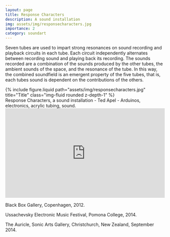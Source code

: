 ```yaml
---
layout: page
title: Response Characters
description: A sound installation 
img: assets/img/responsecharacters.jpg
importance: 2
category: soundart
---
```


Seven tubes are used to impart strong resonances on sound recording and playback circuits in each tube. Each circuit independently alternates between recording sound and playing back its recording. The sounds recorded are a combination of the sounds produced by the other tubes, the ambient sounds of the space, and the resonance of the tube. In this way, the combined soundfield is an emergent property of the five tubes, that is, each tubes sound is dependent on the contributions of the others.



<div class="row">
    <div class="col-sm mt-3 mt-md-0">
        {% include figure.liquid path="assets/img/responsecharacters.jpg" title="Title" class="img-fluid rounded z-depth-1" %}
    </div>
</div>
<div class="caption">
    Response Characters, a sound installation - Ted Apel - Arduinos, electronics, acrylic tubing, sound. 

</div>
<div class="row">
    <div class="col-sm mt-3 mt-md-0">
    <div style="padding:56.25% 0 0 0;position:relative;"><iframe src="https://player.vimeo.com/video/85556465?h=54d77eaa51" style="position:absolute;top:0;left:0;width:100%;height:100%;" frameborder="0" allow="autoplay; fullscreen; picture-in-picture" allowfullscreen></iframe></div><script src="https://player.vimeo.com/api/player.js"></script>
</div>

Black Box Gallery, Copenhagen, 2012.

Ussachevsky Electronic Music Festival, Pomona College, 2014.

The Auricle, Sonic Arts Gallery, Christchurch, New Zealand, September 2014.


